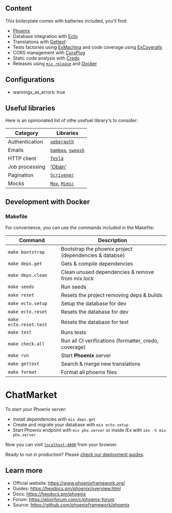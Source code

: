 ## Content

This boilerplate comes with batteries included, you’ll find:

- [Phoenix](https://phoenixframework.org)
- Database integration with [Ecto](https://github.com/elixir-ecto/ecto)
- Translations with [Gettext](https://github.com/elixir-gettext/gettext)
- Tests factories using [ExMachina](https://github.com/thoughtbot/ex_machina) and code coverage using [ExCoveralls](https://github.com/parroty/excoveralls)
- CORS management with [CorsPlug](https://github.com/mschae/cors_plug)
- Static code analysis with [Credo](https://github.com/rrrene/credo)
- Releases using [`mix release`](https://hexdocs.pm/mix/Mix.Tasks.Release.html) and [Docker](https://www.docker.com)


## Configurations

- warnings_as_errors: true

## Useful libraries

Here is an opinionated list of othe usefuel library's to consider:

| Category                    | Libraries                                                                              |
| --------------------------- | -------------------------------------------------------------------------------------- |
| Authentication              | [`ueberauth`](https://github.com/ueberauth/ueberauth)                                  |
| Emails                      | [`bamboo`](https://github.com/thoughtbot/bamboo), [`swoosh`](https://github.com/swoosh/swoosh) |
| HTTP client                 | [`Tesla`](https://github.com/teamon/tesla)                                   |
| Job processing              | ['Oban'](https://github.com/sorentwo/oban)
| Pagination                  | [`Scrivener`](https://github.com/drewolson/scrivener)                                  |
| Mocks                       | [`Mox`](https://github.com/dashbitco/mox), [`Mimic`](https://github.com/edgurgel/mimic)   |


## Development with Docker

### Makefile

For convenience, you can use the commands included in the Makefile:

| Command                                                           | Description                                           |
| ----------------------------------------------------------------- | ----------------------------------------------------- |
| `make bootstrap`                                                  | Bootstrap the phoenix project (dependencies & databse)|
| `make deps.get`                                                   | Gets & compile dependencies                           |
| `make deps.clean`                                                 | Clean unused dependencies & remove from mix.lock      |
| `make seeds`                                                      | Run seeds                                             |
| `make reset`                                                      | Resets the project removing deps & builds             |
| `make ecto.setup`                                                 | Setup the database for dev                            |
| `make ecto.reset`                                                 | Resets the database for dev                           |
| `make ecto.reset.test`                                            | Resets the database for test                          |
| `make test`                                                       | Runs tests                                            |
| `make check.all`                                                  | Run all CI verifications (formatter, credo, coverage) |
| `make run`                                                        | Start **Phoenix** server                              |
| `make gettext`                                                    | Search & merge new translations                       |
| `make format`                                                     | Format all phoenix files                              |


# ChatMarket

To start your Phoenix server:

  * Install dependencies with `mix deps.get`
  * Create and migrate your database with `mix ecto.setup`
  * Start Phoenix endpoint with `mix phx.server` or inside IEx with `iex -S mix phx.server`

Now you can visit [`localhost:4000`](http://localhost:4000) from your browser.

Ready to run in production? Please [check our deployment guides](https://hexdocs.pm/phoenix/deployment.html).

## Learn more

  * Official website: https://www.phoenixframework.org/
  * Guides: https://hexdocs.pm/phoenix/overview.html
  * Docs: https://hexdocs.pm/phoenix
  * Forum: https://elixirforum.com/c/phoenix-forum
  * Source: https://github.com/phoenixframework/phoenix
